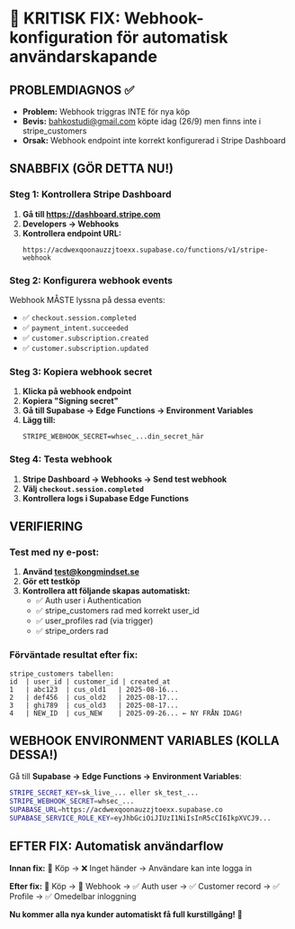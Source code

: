 # 🚨 KRITISK FIX: Webhook-konfiguration för automatisk användarskapande

## PROBLEMDIAGNOS ✅
- **Problem:** Webhook triggras INTE för nya köp
- **Bevis:** bahkostudi@gmail.com köpte idag (26/9) men finns inte i stripe_customers
- **Orsak:** Webhook endpoint inte korrekt konfigurerad i Stripe Dashboard

## SNABBFIX (GÖR DETTA NU!)

### Steg 1: Kontrollera Stripe Dashboard
1. **Gå till https://dashboard.stripe.com**
2. **Developers → Webhooks**
3. **Kontrollera endpoint URL:**
   ```
   https://acdwexqoonauzzjtoexx.supabase.co/functions/v1/stripe-webhook
   ```

### Steg 2: Konfigurera webhook events
Webhook MÅSTE lyssna på dessa events:
- ✅ `checkout.session.completed`
- ✅ `payment_intent.succeeded`
- ✅ `customer.subscription.created`
- ✅ `customer.subscription.updated`

### Steg 3: Kopiera webhook secret
1. **Klicka på webhook endpoint**
2. **Kopiera "Signing secret"**
3. **Gå till Supabase → Edge Functions → Environment Variables**
4. **Lägg till:**
   ```
   STRIPE_WEBHOOK_SECRET=whsec_...din_secret_här
   ```

### Steg 4: Testa webhook
1. **Stripe Dashboard → Webhooks → Send test webhook**
2. **Välj `checkout.session.completed`**
3. **Kontrollera logs i Supabase Edge Functions**

## VERIFIERING

### Test med ny e-post:
1. **Använd test@kongmindset.se**
2. **Gör ett testkӧp**
3. **Kontrollera att följande skapas automatiskt:**
   - ✅ Auth user i Authentication
   - ✅ stripe_customers rad med korrekt user_id
   - ✅ user_profiles rad (via trigger)
   - ✅ stripe_orders rad

### Förväntade resultat efter fix:
```
stripe_customers tabellen:
id  | user_id | customer_id | created_at
1   | abc123  | cus_old1   | 2025-08-16... 
2   | def456  | cus_old2   | 2025-08-17...
3   | ghi789  | cus_old3   | 2025-08-17... 
4   | NEW_ID  | cus_NEW    | 2025-09-26... ← NY FRÅN IDAG!
```

## WEBHOOK ENVIRONMENT VARIABLES (KOLLA DESSA!)

Gå till **Supabase → Edge Functions → Environment Variables**:

```bash
STRIPE_SECRET_KEY=sk_live_... eller sk_test_...
STRIPE_WEBHOOK_SECRET=whsec_...
SUPABASE_URL=https://acdwexqoonauzzjtoexx.supabase.co
SUPABASE_SERVICE_ROLE_KEY=eyJhbGciOiJIUzI1NiIsInR5cCI6IkpXVCJ9...
```

## EFTER FIX: Automatisk användarflow

**Innan fix:** 
🛒 Köp → ❌ Inget händer → Användare kan inte logga in

**Efter fix:**
🛒 Köp → 🔄 Webhook → ✅ Auth user → ✅ Customer record → ✅ Profile → ✅ Omedelbar inloggning

**Nu kommer alla nya kunder automatiskt få full kurstillgång! 🚀**